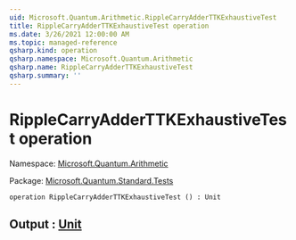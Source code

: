 ```yaml
---
uid: Microsoft.Quantum.Arithmetic.RippleCarryAdderTTKExhaustiveTest
title: RippleCarryAdderTTKExhaustiveTest operation
ms.date: 3/26/2021 12:00:00 AM
ms.topic: managed-reference
qsharp.kind: operation
qsharp.namespace: Microsoft.Quantum.Arithmetic
qsharp.name: RippleCarryAdderTTKExhaustiveTest
qsharp.summary: ''
---
```


# RippleCarryAdderTTKExhaustiveTest operation

Namespace: [Microsoft.Quantum.Arithmetic](xref:Microsoft.Quantum.Arithmetic)

Package: [Microsoft.Quantum.Standard.Tests](https://nuget.org/packages/Microsoft.Quantum.Standard.Tests)




```qsharp
operation RippleCarryAdderTTKExhaustiveTest () : Unit
```


## Output : [Unit](xref:microsoft.quantum.lang-ref.unit)

